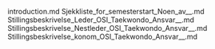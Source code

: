 introduction.md
Sjekkliste_for_semesterstart_Noen_av__.md
Stillingsbeskrivelse_Leder_OSI_Taekwondo_Ansvar__.md
Stillingsbeskrivelse_Nestleder_OSI_Taekwondo_Ansvar__.md
Stillingsbeskrivelse_konom_OSI_Taekwondo_Ansvar__.md
